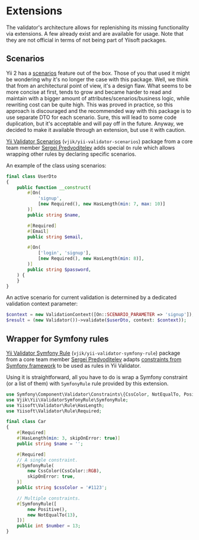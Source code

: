 # Extensions

The validator's architecture allows for replenishing its missing functionality via extensions. A few already exist
and are available for usage. Note that they are not official in terms of not being part of Yiisoft packages.

## Scenarios

Yii 2 has a [scenarios] feature out of the box. Those of you that used it might be wondering why it's no longer the case 
with this package. Well, we think that from an architectural point of view, it's a design flaw. What seems to be more 
concise at first, tends to grow and became harder to read and maintain with a bigger amount of
attributes/scenarios/business logic, while rewriting cost can be quite high. This was proved in practice, so this
approach is discouraged and the recommended way with this package is to use separate DTO for each scenario.
Sure, this will lead to some code duplication, but it's acceptable and will pay off in the future.
Anyway, we decided to make it available through an extension, but use it with caution.   

[Yii Validator Scenarios] (`vjik/yii-validator-scenarios`) package from a core team member [Sergei Predvoditelev] adds
special `On` rule which allows wrapping other rules by declaring specific scenarios.

An example of the class using scenarios:

```php
final class UserDto
{
    public function __construct(
        #[On(
            'signup',
            [new Required(), new HasLength(min: 7, max: 10)]
        )]
        public string $name,

        #[Required]
        #[Email]
        public string $email,

        #[On(
            ['login', 'signup'],
            [new Required(), new HasLength(min: 8)],
        )]
        public string $password,
    ) {
    }
}
```

An active scenario for current validation is determined by a dedicated validation context parameter:

```php
$context = new ValidationContext([On::SCENARIO_PARAMETER => 'signup']);
$result = (new Validator())->validate($userDto, context: $context));
```

## Wrapper for Symfony rules

[Yii Validator Symfony Rule] (`vjik/yii-validator-symfony-rule`) package from a core team member [Sergei Predvoditelev] 
adapts [constraints from Symfony framework] to be used as rules in Yii Validator.

Using it is straightforward, all you have to do is wrap a Symfony constraint (or a list of them) with `SymfonyRule` rule 
provided by this extension.

```php
use Symfony\Component\Validator\Constraints\{CssColor, NotEqualTo, Positive};
use Vjik\Yii\ValidatorSymfonyRule\SymfonyRule;
use Yiisoft\Validator\Rule\HasLength;
use Yiisoft\Validator\Rule\Required;

final class Car
{
    #[Required]
    #[HasLength(min: 3, skipOnError: true)]
    public string $name = '';

    #[Required]
    // A single constraint.
    #[SymfonyRule(
        new CssColor(CssColor::RGB),
        skipOnError: true,
    )]
    public string $cssColor = '#1123';

    // Multiple constraints.
    #[SymfonyRule([
        new Positive(),
        new NotEqualTo(13),
    ])]
    public int $number = 13;
}
```
 
[scenarios]: https://www.yiiframework.com/doc/guide/2.0/en/structure-models#scenarios
[Yii Validator Scenarios]: https://github.com/vjik/yii-validator-scenarios
[Sergei Predvoditelev]: https://github.com/vjik
[Yii Validator Symfony Rule]: https://github.com/vjik/yii-validator-symfony-rule
[constraints from Symfony framework]: https://symfony.com/doc/current/reference/constraints.html

